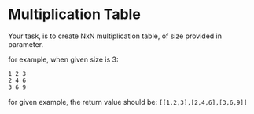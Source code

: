 # Multiplication Table

Your task, is to create NxN multiplication table, of size provided in parameter.

for example, when given size is 3:

```
1 2 3
2 4 6
3 6 9
```

for given example, the return value should be: ```[[1,2,3],[2,4,6],[3,6,9]]```